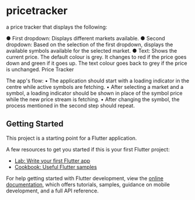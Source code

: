 # pricetracker

a price tracker that displays the following:

● First dropdown: Displays different markets available.
● Second dropdown: Based on the selection of the first dropdown, displays the available symbols available
for the selected market.
● Text: Shows the current price. The default colour is grey. It changes to red if the price goes down and
green if it goes up. The text colour goes back to grey if the price is unchanged.
Price Tracker

The app's flow:
• The application should start with a
loading indicator in the centre
while active symbols are fetching.
• After selecting a market and a
symbol, a loading indicator should
be shown in place of the symbol
price while the new price stream is
fetching.
• After changing the symbol, the
process mentioned in the second
step should repeat.

## Getting Started

This project is a starting point for a Flutter application.

A few resources to get you started if this is your first Flutter project:

- [Lab: Write your first Flutter app](https://docs.flutter.dev/get-started/codelab)
- [Cookbook: Useful Flutter samples](https://docs.flutter.dev/cookbook)

For help getting started with Flutter development, view the
[online documentation](https://docs.flutter.dev/), which offers tutorials,
samples, guidance on mobile development, and a full API reference.
